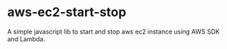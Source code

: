 # aws-ec2-start-stop
A simple javascript lib to start and stop aws ec2 instance using AWS SDK and Lambda.
